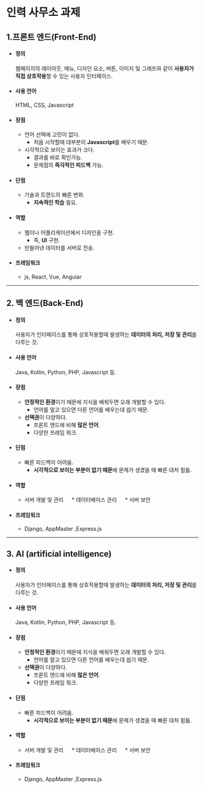 # 인력 사무소 과제

## 1.프론트 엔드(Front-End)<br>
* #### 정의
  웹페이지의 레이아웃, 메뉴, 디자인 요소, 버튼, 이미지 및 그래프와 같이 **사용자가 직접 상호작용**할 수 있는 사용자 인터페이스.<br>

* #### 사용 언어
  HTML, CSS, Javascript<br>

* #### 장점
  * 언어 선택에 고민이 없다.<br>
    - 처음 시작할때 대부분이 **Javascript**를 배우기 때문.<br>
  * 시각적으로 보이는 효과가 크다.<br>
    - 결과를 바로 확인가능.<br>
    - 문제점의 **즉각적인 피드백** 가능.<br>

* #### 단점
  * 기술과 트렌드의 빠른 변화.<br>
     - **지속적인 학습** 필요.<br>

* #### 역할
  * 웹이나 어플리케이션에서 디자인을 구현.<br>
    - 즉, **UI** 구현.<br>
  * 만들어낸 데이터를 서버로 전송.<br>

* #### 프레임워크
  * js, React, Vue, Angular

 * * *

## 2. 백 엔드(Back-End)<br>  
* #### 정의
  사용자가 인터페이스를 통해 상호작용할때 발생하는 **데이터의 처리, 저장 및 관리**를 다루는 것.<br>

* #### 사용 언어
  Java, Kotlin, Python, PHP, Javascript 등.

* #### 장점
  * **안정적인 환경**이기 때문에 지식을 배워두면 오래 개발할 수 있다.<br>
    - 언어를 알고 있으면 다른 언어를 배우는데 쉽기 때문.<br>
  * **선택권**이 다양하다.<br>
    - 프론트 엔드에 비해 **많은 언어**.<br>
    - 다양한 프레임 워크.<br>

* #### 단점
  * 빠른 피드백이 어려움.<br>
     -  **시각적으로 보이는 부분이 없기 때문**에 문제가 생겼을 때 빠른 대처 힘듦.<br>

* #### 역할
  * 서버 개발 및 관리
  * 데이터베이스 관리
  * 서버 보안
* #### 프레임워크
  * Django, AppMaster ,Express.js
 
* * *

## 3. AI (artificial intelligence)<br>  
* #### 정의
  사용자가 인터페이스를 통해 상호작용할때 발생하는 **데이터의 처리, 저장 및 관리**를 다루는 것.<br>

* #### 사용 언어
  Java, Kotlin, Python, PHP, Javascript 등.

* #### 장점
  * **안정적인 환경**이기 때문에 지식을 배워두면 오래 개발할 수 있다.<br>
    - 언어를 알고 있으면 다른 언어를 배우는데 쉽기 때문.<br>
  * **선택권**이 다양하다.<br>
    - 프론트 엔드에 비해 **많은 언어**.<br>
    - 다양한 프레임 워크.<br>

* #### 단점
  * 빠른 피드백이 어려움.<br>
     -  **시각적으로 보이는 부분이 없기 때문**에 문제가 생겼을 때 빠른 대처 힘듦.<br>

* #### 역할
  * 서버 개발 및 관리
  * 데이터베이스 관리
  * 서버 보안
* #### 프레임워크
  * Django, AppMaster ,Express.js
